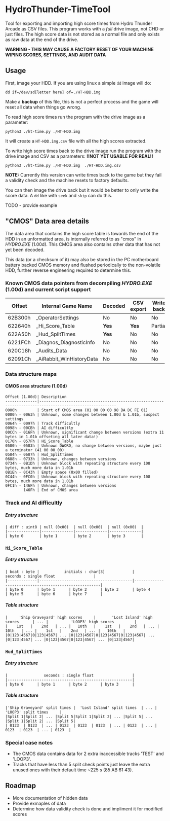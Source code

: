 # HydroThunder-TimeTool
Tool for exporting and importing high score times from Hydro Thunder Arcade as CSV files. This program works with a *full* drive image, not CHD or just files. The high score data is not stored as a normal file and only exists as raw data at the end of the drive.

**WARNING - THIS MAY CAUSE A FACTORY RESET OF YOUR MACHINE WIPING SCORES, SETTINGS, AND AUDIT DATA**

## Usage

First, image your HDD. If you are using linux a simple `dd` image will do:
```
dd if=/dev/sd[letter here] of=./HT-HDD.img
```
Make a **backup** of this file, this is not a perfect process and the game will reset all data when things go wrong.

To read high score times run the program with the drive image as a parameter:
```
python3 ./ht-time.py ./HT-HDD.img
```

It will create a `HT-HDD.img.csv` file with all the high scores extracted.

To write high score times back to the drive image run the program with the drive image and CSV as a parameters:
**!!NOT YET USABLE FOR REAL!!**
```
python3 ./ht-time.py ./HT-HDD.img  ./HT-HDD.img.csv
```
**NOTE:** Currently this version can write times back to the game but they fail a validity check and the machine resets to factory defaults.

You can then image the drive back but it would be better to only write the score data. A `dd` like with `seek` and `skip` can do this.

TODO - provide example

## "CMOS" Data area details
The data area that contains the high score table is towards the end of the HDD in an unformatted area, is internally referred to as "cmos" in _HYDRO.EXE_ (1.00d). This CMOS area also contains other data that has not yet been decoded. 

This data (or a checksum of it) may also be stored in the PC motherboard battery backed CMOS memory and flushed periodically to the non-volatile HDD, further reverse engineering required to determine this.

### Known CMOS data pointers from decompiling _HYDRO.EXE_ (1.00d) and current script support
| Offset  | Internal Game Name         | Decoded      | CSV export | Write back |
|---------|----------------------------|--------------|------------|------------|
| 62B300h | \_OperatorSettings         | No           | No         | No         |
| 622640h | \_Hi_Score\_Table          | **Yes**      | **Yes**    | Partial    |
| 622A50h | \_Hud\_SplitTimes          | **Yes**      | No         | No         |
| 6221FCh | \_Diagnos\_DiagnosticInfo  | No           | No         | No         |
| 620C18h | \_Audits\_Data             | No           | No         | No         |
| 62091Ch | \_AiRabbit\_WinHistoryData | No           | No         | No         |

### Data structure maps

#### CMOS area structure (1.00d)

```
Offset (1.00d)| Description 
--------------|--------------------------------------------------------------------------------------------------------
0000h         | Start of CMOS area (01 00 00 00 98 BA DC FE 01)
0000h - 0063h | Unknown, some changes between 1.00d & 1.01b, suspect settings
0064h - 0097h | Track difficultly
0098h - 00CBh | AI difficultly
00CCh - 016Fh | Unknown, significant change between versions (extra 11 bytes in 1.01b offseting all later data!)
0170h - 057Fh | Hi_Score_Table
0580h - 0583h | Unknown DWORD, no change between versions, maybe just a terminator (41 00 00 00)
0584h - 0687h | Hud_SplitTimes
0688h - 0733h | Unknown, changes between versions
0734h - 0B1Dh | Unknown block with repeating structure every 108 bytes, much more data in 1.01b
0B1Eh - 0C43h | Empty space (0x00 filled)
0C44h - 0FC0h | Unknown block with repeating structure every 108 bytes, much more data in 1.01b
0FC1h - 146Fh | Unknown, changes between versions
        146Fh | End of CMOS area
```

### Track and AI difficultly
##### Entry structure
```
| diff : uint8 | null (0x00)  | null (0x00)  | null (0x00)  |
|--------------|--------------|--------------|--------------|
| byte 0       | byte 1       | byte 2       | byte 3       |
```

### `Hi_Score_Table`
##### Entry structure
```
| boat : byte |           initials : char[3]            |                seconds : single float                 |
|-------------|-----------------------------------------|-------------------------------------------------------|
| byte 0      | byte 1      | byte 2      | byte 3      | byte 4      | byte 5      | byte 6      | byte 7      |
```
##### Table structure
```
|     'Ship Graveyard' high scores     |       'Lost Island' high scores      | ... |          'LOOP3' high scores         |
|    1st   |    2nd   | ... |   10th   |    1st   |    2nd   | ... |   10th   | ... |    1st   |    2nd   | ... |   10th   |
|0|123|4567|0|123|4567| ... |0|123|4567|0|123|4567|0|123|4567| ... |0|123|4567| ... |0|123|4567|0|123|4567| ... |0|123|4567|
```


### `Hud_SplitTimes`
##### Entry structure
```
|                seconds : single float                 |
|-------------------------------------------------------|
| byte 0      | byte 1      | byte 2      | byte 3      |
```
##### Table structure
```
|'Ship Graveyard' split times |  'Lost Island' split times  | ... |     'LOOP3' split times     |
|Split 1|Split 2| ... |Split 5|Split 1|Split 2| ... |Split 5| ... |Split 1|Split 2| ... |Split 5|
| 0123  | 0123  | ... | 0123  | 0123  | 0123  | ... | 0123  | ... | 0123  | 0123  | ... | 0123  |
```
### Special case notes
* The CMOS data contains data for 2 extra inaccessible tracks 'TEST' and 'LOOP3'.
* Tracks that have less than 5 split check points just leave the extra unused ones with their default time ~225 s (85 AB 61 43).


## Roadmap
- More documentation of hidden data
- Provide exmaples of data
- Determine how data validity check is done and impliment it for modified scores
